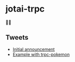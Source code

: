 # jotai-trpc

👻🧊

## Tweets

- [Initial announcement](https://twitter.com/dai_shi/status/1562798221369708544)
- [Example with trpc-pokemon](https://twitter.com/dai_shi/status/1564095964528275456)

